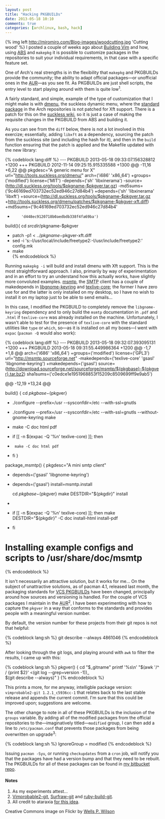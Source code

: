 ```yaml
---
layout: post
title: "Hacking PKGBUILDs"
date: 2013-05-18 10:10
comments: true
categories: [archlinux, bash, hack]
---
```

{% img left http://miromiro.com/Blog-images/woodcutting.jpg 'Cutting wood' %}
I posted a couple of weeks ago about 
[Building Vim](http://jasonwryan.com/blog/2013/03/29/vim/ 'Post on Vim') and how, 
using [ABS](https://wiki.archlinux.org/index.php/Abs 'Arch Build System on the Wiki')
and `makepkg` it is possible to customize packages in the repositories to suit your
individual requirements, in that case with a specific feature set.

One of Arch's real strengths is in the flexibility that `makepkg` and PKGBUILDs provide
the community; the ability to adapt official packages—or unofficial ones in the
[AUR](https://aur.archlinux.org/ 'Arch User Repository')—as you see fit. As PKGBUILDs
are just shell scripts, the entry level to start playing around with them is quite
low<sup>1</sup>.

A fairly standard, and simple, example of the type of customization that I might make
is with [dmenu](http://tools.suckless.org/dmenu/ 'dmenu page'), the suckless dynamic
menu, where the 
[standard package](https://www.archlinux.org/packages/community/x86_64/dmenu/ 'Arch package') 
in the Arch repositories is not patched for Xft support. There is a patch for this on the 
[suckless wiki](http://tools.suckless.org/dmenu/patches/xft 'Xft patch on suckless.org'), so it
is just a case of making the requisite changes in the PKGBUILD from ABS and building it.

As you can see from the `diff` below, there is not a lot involved in this exercize; essentially,
adding `libxft` as a dependency, sourcing the patch from the suckless site (and including the
hash for it), and then in the `build` function ensuring that the patch is applied and the
Makefile updated with the new library:

{% codeblock lang:diff %}
--- PKGBUILD   2013-05-18 09:33:07.156328812 +1200
+++ PKGBUILD   2012-11-14 09:25:15.915335588 +1300
@@ -11,16 +6,22 @@
 pkgdesc="A generic menu for X"
 url="http://tools.suckless.org/dmenu/"
 arch=('i686' 'x86_64')
+groups=('modified')
 license=('MIT')
-depends=('sh' 'libxinerama')
-source=(http://dl.suckless.org/tools/$pkgname-$pkgver.tar.gz)
-md5sums=('9c46169ed703732ec52ed946c27d84b4')
+depends=('sh' 'libxinerama' 'libxft')
+source=(http://dl.suckless.org/tools/$pkgname-$pkgver.tar.gz
+http://tools.suckless.org/dmenu/patches/$pkgname-$pkgver-xft.diff)
+md5sums=('9c46169ed703732ec52ed946c27d84b4'
+         'd448ec9120718b0aedbdb338f4fa69ba')

 build(){
   cd $srcdir/$pkgname-$pkgver
+  patch -p1 < ../$pkgname-$pkgver-xft.diff
+  sed -i 's:-I/usr/local/include/freetype2:-I/usr/include/freetype2:' config.mk
+
   make \
{% endcodeblock %}

Running `makepkg -i` will build and install dmenu with Xft support. This is the most
straightforward approach. I also, primarily by way of experimentation and in an effort
to try an understand how this actually works, have slightly more convoluted examples.
[msmtp](https://www.archlinux.org/packages/extra/x86_64/msmtp/ 'Arch package'), the
<acronym title="Simple Mail Transfer Protocol">SMTP</acronym> client has a couple
of makedepends in 
[libgnome-keyring](https://www.archlinux.org/packages/extra/x86_64/libgnome-keyring/ 'Arch package')
and [texlive-core](https://www.archlinux.org/packages/extra/any/texlive-core/ 'Arch package'); the former
I have zero use for and the latter is only installed on my desktop, so I have no wish to install it on
my laptop just to be able to send emails…

In this case, I modified the PKGBUILD to completely remove the `libgnome-keyring` dependency
and to only build the `msmtp` documentation in `.pdf` and `.html` if `texlive-core` was
already installed on the machine. Unfortunately, I wasn't able to test for the presence of
`texlive-core` with the standard utilities like `type` or `which`, so—as it is installed
on all my boxes—I went with `expac` (`pacman -Q` would also work):

{% codeblock lang:diff %}
--- PKGBUILD    2013-05-18 09:32:07.393095131 +1200
+++ PKGBUILD    2013-05-18 09:31:55.449986364 +1200
@@ -1,7 +1,8 @@
 arch=('i686' 'x86_64')
+groups=('modified')
 license=('GPL3')
 url="http://msmtp.sourceforge.net"
-makedepends=('texlive-core' 'gsasl' 'libgnome-keyring')
+makedepends=('gsasl')
 source=(http://download.sourceforge.net/sourceforge/msmtp/${pkgbase}-${pkgver}.tar.bz2)
 sha1sums=('c0edce1e1951968853f15209c8509699ff9e9ab5')

@@ -12,19 +13,24 @@

 build() {
   cd ${pkgbase}-${pkgver}
-  ./configure --prefix=/usr --sysconfdir=/etc --with-ssl=gnutls
+  ./configure --prefix=/usr --sysconfdir=/etc --with-ssl=gnutls --without-gnome-keyring
   make
-  make -C doc html pdf
+  if [[ -n $(expac -Q '%n' texlive-core) ]]; then
+      make -C doc html pdf
+  fi
 }

 package_msmtp() {
   pkgdesc="A mini smtp client"
-  depends=('gsasl' 'libgnome-keyring')
+  depends=('gsasl')
   install=msmtp.install

   cd ${pkgbase}-${pkgver}
   make DESTDIR="${pkgdir}" install 
+
+  if [[ -n $(expac -Q '%n' texlive-core) ]]; then
   make DESTDIR="${pkgdir}" -C doc install-html install-pdf
+  fi

 # Installing example configs and scripts to /usr/share/doc/msmtp
{% endcodeblock %}

It isn't necessarily an attractive solution, but it works for me…
On the subject of unattractive solutions, as of pacman 4.1, released 
last month, the packaging standards for 
[VCS PKGBUILDs](https://wiki.archlinux.org/index.php/VCS_PKGBUILD_Guidelines 'Arch Wiki page')
have been changed, principally around how sources and versioning is handled. For
the couple of VCS packages I maintain in the <acronym title="Arch User
Repository">AUR</acronym><sup>2</sup>, I have been 
experimenting with how to capture the `pkgver` in a way that conforms to the
standards and provides people with a meaningful version number.

By default, the version number for these projects from their git repos 
is not that helpful:

{% codeblock lang:sh %}
git describe --always
4861046
{% endcodeblock %}

After looking through the git logs, and playing around with `awk` to filter
the results, I came up with this:

{% codeblock lang:sh %}
pkgver() {
  cd "$_gitname"
  printf '%s\n' "$(awk '/^ / {print $2}' <(git log --grep=version -1))_\
  $(git describe --always)"
}
{% endcodeblock %}

This prints a more, for me anyway, intelligble package version: `vimprobable2-git
1.2.1_c5936cc-1` that relates back to the last stable release and appends the 
current commit. I'm sure that this could be improved upon; suggestions are 
welcome.

The other change to note in all of these PKGBUILDs is the inclusion of the
`groups` variable. By adding all of the modified packages from the official
repositories to the—imaginatively titled—`modified` group, I can then add a line
to `/etc/pacman.conf` that prevents those packages from being overwritten on
upgrade<sup>3</sup>:

{% codeblock lang:sh %}
IgnoreGroup = modified
{% endcodeblock %}

Issuing `pacman -Syu`, or running `checkupdates` from a `cron` job, will
notify you that the packages have had a version bump and that they need 
to be rebuilt. The PKGBUILDs for all of these packages can be found in
[my bitbucket repo](https://bitbucket.org/jasonwryan/centurion/src/ff3b3c9d805e197f35aa28dbeb6a9a6555ee7b63/Build?at=default
'Files in bitbucket').

#### Notes
1. As my experiments attest…
2. [Vimprobable2-git](https://aur.archlinux.org/packages/vimprobable2-git/),
[Surfraw-git](https://aur.archlinux.org/packages/surfraw-git/) and
[ruby-build-git](https://aur.archlinux.org/packages/ruby-build-git/).
3. All credit to ataraxia [for this idea](https://bbs.archlinux.org/viewtopic.php?pid=623841#p623841).

Creative Commons image on Flickr by 
[Wells P. Wilson](http://www.flickr.com/photos/wellspwilson/6481217091/ 'Wood
Cutting Wood')

